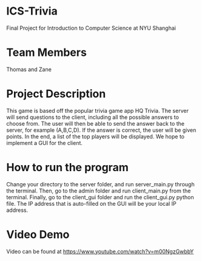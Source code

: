 # ICS-Trivia
Final Project for Introduction to Computer Science at NYU Shanghai
# Team Members
Thomas and Zane
# Project Description
This game is based off the popular trivia game app HQ Trivia. The server will send questions to the client, including all the possible answers to choose from. The user will then be able to send the answer back to the server, for example (A,B,C,D). If the answer is correct, the user will be given points. In the end, a list of the top players will be displayed. We hope to implement a GUI for the client.
# How to run the program
Change your directory to the server folder, and run server_main.py through the terminal. Then, go to the admin folder and run client_main.py from the terminal. Finally, go to the client_gui folder and run the client_gui.py python file. The IP address that is auto-filled on the GUI will be your local IP address.
# Video Demo
Video can be found at https://www.youtube.com/watch?v=m00NgzGwbbY
